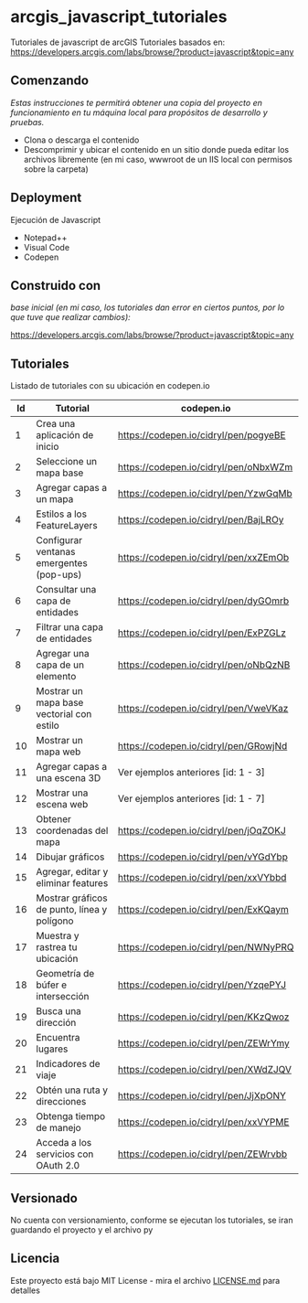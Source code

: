 # arcgis_javascript_tutoriales
Tutoriales de javascript de arcGIS
Tutoriales basados en:
https://developers.arcgis.com/labs/browse/?product=javascript&topic=any


## Comenzando

_Estas instrucciones te permitirá obtener una copia del proyecto en funcionamiento en tu máquina local para propósitos de desarrollo y pruebas._

* Clona o descarga el contenido
* Descomprimir y ubicar el contenido en un sitio donde pueda editar los archivos libremente (en mi caso, wwwroot de un IIS local con permisos sobre la carpeta)

## Deployment 

Ejecución de Javascript
* Notepad++
* Visual Code
* Codepen

## Construido con 

_base inicial (en mi caso, los tutoriales dan error en ciertos puntos, por lo que tuve que realizar cambios):_

https://developers.arcgis.com/labs/browse/?product=javascript&topic=any

## Tutoriales

Listado de tutoriales con su ubicación en codepen.io

| Id |                   Tutorial                  |               codepen.io              |
| -- | ------------------------------------------- | ------------------------------------- |
| 1  | Crea una aplicación de inicio               | https://codepen.io/cidryl/pen/pogyeBE |
| 2  | Seleccione un mapa base                     | https://codepen.io/cidryl/pen/oNbxWZm |
| 3  | Agregar capas a un mapa                     | https://codepen.io/cidryl/pen/YzwGqMb |
| 4  | Estilos a los FeatureLayers                 | https://codepen.io/cidryl/pen/BajLROy |
| 5  | Configurar ventanas emergentes (pop-ups)    | https://codepen.io/cidryl/pen/xxZEmOb |
| 6  | Consultar una capa de entidades             | https://codepen.io/cidryl/pen/dyGOmrb |
| 7  | Filtrar una capa de entidades               | https://codepen.io/cidryl/pen/ExPZGLz |
| 8  | Agregar una capa de un elemento             | https://codepen.io/cidryl/pen/oNbQzNB |
| 9  | Mostrar un mapa base vectorial con estilo   | https://codepen.io/cidryl/pen/VweVKaz |
| 10 | Mostrar un mapa web                         | https://codepen.io/cidryl/pen/GRowjNd |
| 11 | Agregar capas a una escena 3D               | Ver ejemplos anteriores [id: 1 - 3]   |
| 12 | Mostrar una escena web                      | Ver ejemplos anteriores [id: 1 - 7]   |
| 13 | Obtener coordenadas del mapa                | https://codepen.io/cidryl/pen/jOqZOKJ |
| 14 | Dibujar gráficos                            | https://codepen.io/cidryl/pen/vYGdYbp |
| 15 | Agregar, editar y eliminar features         | https://codepen.io/cidryl/pen/xxVYbbd |
| 16 | Mostrar gráficos de punto, línea y polígono | https://codepen.io/cidryl/pen/ExKQaym |
| 17 | Muestra y rastrea tu ubicación              | https://codepen.io/cidryl/pen/NWNyPRQ |
| 18 | Geometría de búfer e intersección           | https://codepen.io/cidryl/pen/YzqePYJ |
| 19 | Busca una dirección                         | https://codepen.io/cidryl/pen/KKzQwoz |
| 20 | Encuentra lugares                           | https://codepen.io/cidryl/pen/ZEWrYmy |
| 21 | Indicadores de viaje                        | https://codepen.io/cidryl/pen/XWdZJQV |
| 22 | Obtén una ruta y direcciones                | https://codepen.io/cidryl/pen/JjXpONY |
| 23 | Obtenga tiempo de manejo                    | https://codepen.io/cidryl/pen/xxVYPME |
| 24 | Acceda a los servicios con OAuth 2.0        | https://codepen.io/cidryl/pen/ZEWrvbb |

## Versionado

No cuenta con versionamiento, conforme se ejecutan los tutoriales, se iran guardando el proyecto y el archivo py


## Licencia

Este proyecto está bajo MIT License - mira el archivo [LICENSE.md](LICENSE) para detalles
